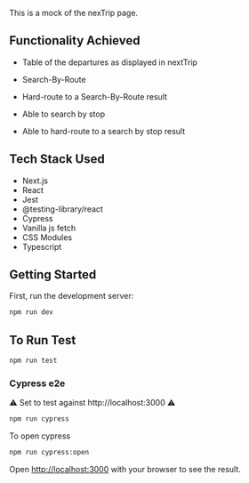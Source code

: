 This is a mock of the nexTrip page.

## Functionality Achieved

- Table of the departures as displayed in nextTrip

- Search-By-Route
- Hard-route to a Search-By-Route result

- Able to search by stop
- Able to hard-route to a search by stop result

## Tech Stack Used

- Next.js
- React
- Jest
- @testing-library/react
- Cypress
- Vanilla js fetch
- CSS Modules
- Typescript

## Getting Started

First, run the development server:

```bash
npm run dev
```

## To Run Test

```bash
npm run test
```

### Cypress e2e

⚠️ Set to test against http://localhost:3000 ⚠️

```bash
npm run cypress
```

To open cypress

```bash
npm run cypress:open
```

Open [http://localhost:3000](http://localhost:3000) with your browser to see the result.
